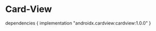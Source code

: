 # Card-View

   dependencies {
        implementation "androidx.cardview:cardview:1.0.0"
    }
    
